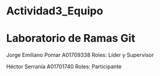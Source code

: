 # Actividad3_Equipo
# Laboratorio de Ramas Git

Jorge Emiliano Pomar A01709338 Roles: Líder y Supervisor

Héctor Serranía A01701740 Roles: Participante


